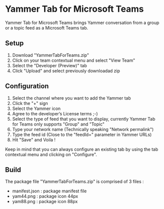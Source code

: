 # Yammer Tab for Microsoft Teams

Yammer Tab for Microsoft Teams brings Yammer conversation from a group or a topic feed as a Microsoft Teams tab.

## Setup

1. Download "YammerTabForTeams.zip"
2. Click on your team contextual menu and select "View Team"
3. Select the "Developer (Preview)" tab
4. Click "Upload" and select previously downloadad zip

## Configuration
1. Select the channel where you want to add the Yammer tab
2. Click the "+" sign
3. Select the Yammer icon
4. Agree to the developer’s License terms ;-)
5. Select the type of feed that you want to display, currently Yammer Tab for Teams only supports "Group" and "Topic"
6. Type your network name (Technically speaking "Network permalink")
7. Type the feed id (Close to the "feedId=" parameter in Yammer URLs)
8. Hit "Save" and Voila !

Keep in mind that you can always configure an existing tab by using the tab contextual menu and clicking on "Configure".

## Build
The package file "YammerTabForTeams.zip" is comprised of 3 files :
- manifest.json : package manifest file
- yam44.png : package icon 44px
- yam88.png : package icon 88px